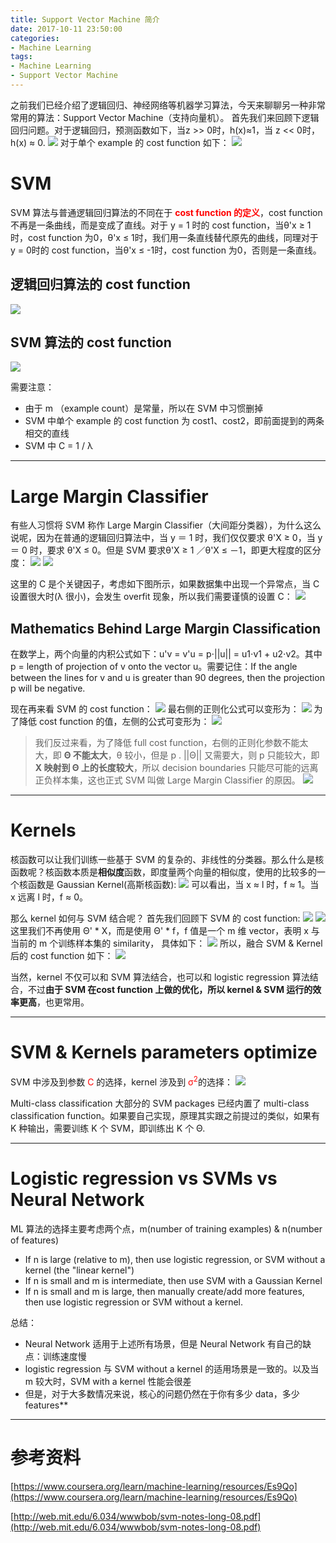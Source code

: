 ```yaml
---
title: Support Vector Machine 简介
date: 2017-10-11 23:50:00
categories:
- Machine Learning
tags:
- Machine Learning
- Support Vector Machine
---
```


之前我们已经介绍了逻辑回归、神经网络等机器学习算法，今天来聊聊另一种非常常用的算法：Support Vector Machine（支持向量机）。
首先我们来回顾下逻辑回归问题。对于逻辑回归，预测函数如下，当z >> 0时，h(x)≈1，当 z << 0时，h(x) ≈ 0.
![](/assets/images/ml/week7/hx.jpeg)
对于单个 example 的 cost function 如下：
![](/assets/images/ml/week7/1examplecostfunction.jpeg)

# SVM
SVM 算法与普通逻辑回归算法的不同在于<span style="color:red"> **cost function 的定义**</span>，cost function 不再是一条曲线，而是变成了直线。对于 y = 1 时的 cost function，当θ'x ≥ 1 时，cost function 为0，θ'x ≤ 1时，我们用一条直线替代原先的曲线，同理对于 y = 0时的 cost function，当θ'x ≤ -1时，cost function 为0，否则是一条直线。
 
## 逻辑回归算法的 cost function
![](/assets/images/ml/week7/lrcostfunction.jpeg)
## SVM 算法的 cost function
![](/assets/images/ml/week7/svmcostfunction.jpeg)


需要注意：
* 由于 m （example count）是常量，所以在 SVM 中习惯删掉
* SVM 中单个 example 的 cost function 为 cost1、cost2，即前面提到的两条相交的直线
* SVM 中 C = 1 / λ

---
# Large Margin Classifier
有些人习惯将 SVM 称作 Large Margin Classifier（大间距分类器），为什么这么说呢，因为在普通的逻辑回归算法中，当 y ＝ 1 时，我们仅仅要求 θ'X ≥ 0，当 y ＝ 0 时，要求 θ'X ≤ 0。但是 SVM 要求θ'X ≥ 1 ／θ'X ≤ －1，即更大程度的区分度：
![](/assets/images/ml/week7/svmmargin.jpeg)
![](/assets/images/ml/week7/svmlc.jpeg)

这里的 C 是个关键因子，考虑如下图所示，如果数据集中出现一个异常点，当 C 设置很大时(λ 很小)，会发生 overfit 现象，所以我们需要谨慎的设置 C：
![](/assets/images/ml/week7/svmexp.jpeg)

## Mathematics Behind Large Margin Classification
在数学上，两个向量的内积公式如下：u'v = v'u = p⋅||u|| = u1⋅v1 + u2⋅v2。其中 p = length of projection of v onto the vector u。需要记住：If the angle between the lines for v and u is greater than 90 degrees, then the projection p will be negative.

现在再来看 SVM 的 cost function：
![](/assets/images/ml/week7/svmcf.jpeg)
最右侧的正则化公式可以变形为：
![](/assets/images/ml/week7/theta2.jpeg)
为了降低 cost function 的值，左侧的公式可变形为：
![](/assets/images/ml/week7/thetax.jpeg)

> 我们反过来看，为了降低 full cost function，右侧的正则化参数不能太大，即 **Θ 不能太大**，θ 较小，但是 p . ||Θ|| 又需要大，则 p 只能较大，即 **X 映射到 Θ 上的长度较大**，所以 decision boundaries 只能尽可能的远离正负样本集，这也正式 SVM 叫做 Large Margin Classifier 的原因。
![](/assets/images/ml/week7/margin.jpeg)

---
# Kernels
核函数可以让我们训练一些基于 SVM 的复杂的、非线性的分类器。那么什么是核函数呢？核函数本质是**相似度**函数，即度量两个向量的相似度，使用的比较多的一个核函数是 Gaussian Kernel(高斯核函数):
![](/assets/images/ml/week7/GaussianKernel.jpeg)
可以看出，当 x ≈ l 时，f ≈ 1。当 x 远离 l 时，f ≈ 0。

那么 kernel 如何与 SVM 结合呢？
首先我们回顾下 SVM 的 cost function:
![](/assets/images/ml/week7/svmcf.jpeg)
![](/assets/images/ml/week7/thetax2.jpeg)
这里我们不再使用 Θ' * X，而是使用 Θ' * f，f 值是一个 m 维 vector，表明 x 与当前的 m 个训练样本集的 similarity， 具体如下：
![](/assets/images/ml/week7/fsimilarx.jpeg)
所以，融合 SVM & Kernel 后的 cost function 如下：
![](/assets/images/ml/week7/cfsvmkernel.jpeg)

当然，kernel 不仅可以和 SVM 算法结合，也可以和 logistic regression 算法结合，不过**由于 SVM 在cost function 上做的优化，所以 kernel & SVM 运行的效率更高**，也更常用。

---
# SVM & Kernels parameters optimize
SVM 中涉及到参数<span style="color:red"> C </span>的选择，kernel 涉及到 <span style="color:red">σ<sup>2</sup></span>的选择：
![](/assets/images/ml/week7/svm_param_choose.jpeg)

Multi-class classification
大部分的 SVM packages 已经内置了 multi-class classification function。如果要自己实现，原理其实跟之前提过的类似，如果有 K 种输出，需要训练 K 个 SVM，即训练出 K 个 Θ.

---

# Logistic regression vs SVMs vs Neural Network
ML 算法的选择主要考虑两个点，m(number of training examples) & n(number of features)

* If n is large (relative to m), then use logistic regression, or SVM without a kernel (the "linear kernel")
* If n is small and m is intermediate, then use SVM with a Gaussian Kernel
* If n is small and m is large, then manually create/add more features, then use logistic regression or SVM without a kernel.

总结：
* Neural Network 适用于上述所有场景，但是 Neural Network 有自己的缺点：训练速度慢
* logistic regression 与 SVM without a kernel 的适用场景是一致的。以及当 m 较大时，SVM with a kernel 性能会很差
* 但是，对于大多数情况来说，核心的问题仍然在于你有多少 data，多少 features**

---
# 参考资料
[https://www.coursera.org/learn/machine-learning/resources/Es9Qo](https://www.coursera.org/learn/machine-learning/resources/Es9Qo)

[http://web.mit.edu/6.034/wwwbob/svm-notes-long-08.pdf](http://web.mit.edu/6.034/wwwbob/svm-notes-long-08.pdf)
